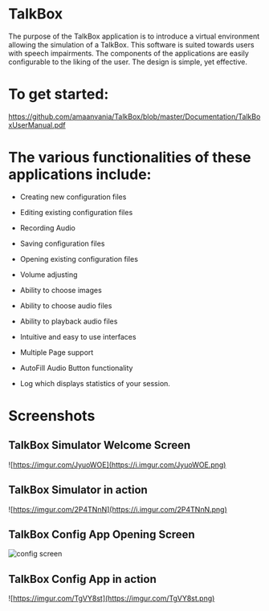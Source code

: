 # TalkBox

The purpose of the TalkBox application is to introduce a virtual environment allowing the simulation of a TalkBox. This software is suited towards users with speech impairments. The components of the applications are easily configurable to the liking of the user. The design is simple, yet effective. 

# To get started:

https://github.com/amaanvania/TalkBox/blob/master/Documentation/TalkBoxUserManual.pdf


# The various functionalities of these applications include:

- Creating new configuration files

- Editing existing configuration files

- Recording Audio

- Saving configuration files

- Opening existing configuration files

- Volume adjusting

- Ability to choose images

- Ability to choose audio files

- Ability to playback audio files

- Intuitive and easy to use interfaces

- Multiple Page support

-	AutoFill Audio Button functionality

-	Log which displays statistics of your session.


# Screenshots

## TalkBox Simulator Welcome Screen
![https://imgur.com/JyuoWOE](https://i.imgur.com/JyuoWOE.png)

## TalkBox Simulator in action
![https://imgur.com/2P4TNnN](https://i.imgur.com/2P4TNnN.png)

## TalkBox Config App Opening Screen
![config screen](https://i.imgur.com/Vp1Pi6t.png)

## TalkBox Config App in action
![https://imgur.com/TgVY8st](https://imgur.com/TgVY8st.png)
